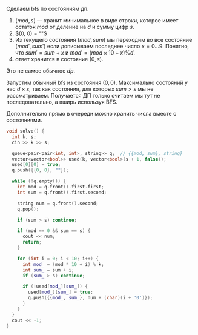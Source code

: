 Сделаем bfs по состояниям дп.


1. $(mod, s)$ &mdash; хранит минимальное в виде строки, которое имеет остаток $mod$ от деление на $d$ и сумму цифр $s$.
2. $(0, 0) = ""$
3. Из текущего состояния $(mod, sum)$ мы переходим во все состояние $(mod', sum')$ если дописываем последнее число $x=0\dots9$. 
Понятно, что $sum' = sum + x$ и $mod' = (mod \times 10 + x) \% d$.
4. ответ хранится в состояние $(0, s)$.

Это не самое обычное $dp$.

Запустим обычный bfs из состояния $(0, 0)$. Максимально состояний у нас $d \times s$, так как состояния, для которых $sum > s$ мы не рассматриваем. Получается ДП только считаем мы тут не последовательно, а вширь используя BFS.

Дополнительно прямо в очереди можно хранить числа вместе с состояниями.

```cpp
void solve() {
  int k, s;
  cin >> k >> s;

  queue<pair<pair<int, int>, string>> q;  // {{mod, sum}, string}
  vector<vector<bool>> used(k, vector<bool>(s + 1, false));
  used[0][0] = true;
  q.push({{0, 0}, ""});

  while (!q.empty()) {
    int mod = q.front().first.first;
    int sum = q.front().first.second;

    string num = q.front().second;
    q.pop();

    if (sum > s) continue;

    if (mod == 0 && sum == s) {
      cout << num;
      return;
    }

    for (int i = 0; i < 10; i++) {
      int mod_ = (mod * 10 + i) % k;
      int sum_ = sum + i;
      if (sum_ > s) continue;

      if (!used[mod_][sum_]) {
        used[mod_][sum_] = true;
        q.push({{mod_, sum_}, num + (char)(i + '0')});
      }
    }
  }
  cout << -1;
}
```